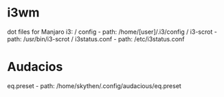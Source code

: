 # i3wm
dot files for Manjaro i3:
/ config - path: /home/[user]/.i3/config
/ i3-scrot - path: /usr/bin/i3-scrot
/ i3status.conf - path: /etc/i3status.conf

# Audacios
eq.preset - path: /home/skythen/.config/audacious/eq.preset
